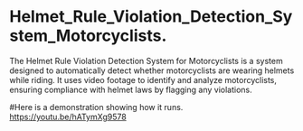 # Helmet_Rule_Violation_Detection_System_Motorcyclists.
The Helmet Rule Violation Detection System for Motorcyclists is a system designed to automatically detect whether motorcyclists are wearing helmets while riding. It uses video footage to identify and analyze motorcyclists, ensuring compliance with helmet laws by flagging any violations. 

#Here is a demonstration showing how it runs.
https://youtu.be/hATymXg9578
